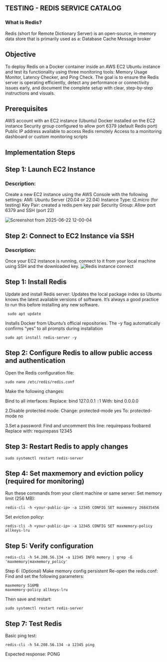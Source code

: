 ## TESTING - REDIS SERVICE CATALOG
### What is Redis?
Redis (short for Remote Dictionary Server) is an open-source, in-memory data store that is primarily used as a:
Database
Cache
Message broker

## Objective
To deploy Redis on a Docker container inside an AWS EC2 Ubuntu instance and test its functionality using three monitoring tools: Memory Usage Monitor, Latency Checker, and Ping Check. The goal is to ensure the Redis server is operating efficiently, detect any performance or connectivity issues early, and document the complete setup with clear, step-by-step instructions and visuals.

##  Prerequisites
AWS account with an EC2 instance (Ubuntu)
Docker installed on the EC2 instance
Security group configured to allow port 6379 (default Redis port)
Public IP address available to access Redis remotely
Access to a monitoring dashboard or custom monitoring scripts

## Implementation Steps 
## Step 1: Launch EC2 Instance
### Description:
Create a new EC2 instance using the AWS Console with the following settings:
AMI: Ubuntu Server (20.04 or 22.04)
Instance Type: t2.micro (for testing)
Key Pair: created a redis.pem key pair
Security Group: Allow port 6379 and SSH (port 22)

![Screenshot from 2025-06-22 12-00-04](https://github.com/user-attachments/assets/b551a5aa-4ae4-4d3c-b1bb-d77421d90a8e)

## Step 2: Connect to EC2 Instance via SSH
### Description:
Once your EC2 instance is running, connect to it from your local machine using SSH and the downloaded key.
![Redis instance connect](https://github.com/user-attachments/assets/65d054a8-c722-4cd7-95c5-0927b843c0e6)

## Step 1: Install Redis
Update and install Redis server:
Updates the local package index so Ubuntu knows the latest available versions of software. It’s always a good practice to run this before installing any new software.
```
 sudo apt update
```
Installs Docker from Ubuntu’s official repositories. The -y flag automatically confirms “yes” to all prompts during installation
```
sudo apt install redis-server -y
```
## Step 2: Configure Redis to allow public access and authentication
Open the Redis configuration file:
```
sudo nano /etc/redis/redis.conf
```
Make the following changes:

Bind to all interfaces:
Replace:
bind 127.0.0.1 ::1
With:
bind 0.0.0.0

2.Disable protected mode:
Change:
protected-mode yes
To:
protected-mode no

3.Set a password:
Find and uncomment this line:
requirepass foobared
Replace with:
requirepass 12345

## Step 3: Restart Redis to apply changes
```
sudo systemctl restart redis-server
```

## Step 4: Set maxmemory and eviction policy (required for monitoring)
Run these commands from your client machine or same server:
Set memory limit (256 MB):
```
redis-cli -h <your-public-ip> -a 12345 CONFIG SET maxmemory 268435456
```
Set eviction policy:
```
redis-cli -h <your-public-ip> -a 12345 CONFIG SET maxmemory-policy allkeys-lru
```

## Step 5: Verify configuration
```
redis-cli -h 54.208.56.134 -a 12345 INFO memory | grep -E 'maxmemory|maxmemory_policy'
```

Step 6: (Optional) Make memory config persistent
Re-open the redis.conf:
Find and set the following parameters:
```
maxmemory 516MB
maxmemory-policy allkeys-lru
```
Then save and restart:
```
sudo systemctl restart redis-server
```

## Step 7: Test Redis
Basic ping test:
```
redis-cli -h 54.208.56.134 -a 12345 ping
```
Expected response:
PONG












